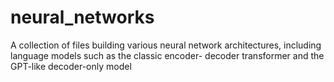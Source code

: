 # neural_networks
A collection of files building various neural network architectures, including language models such as the classic encoder- decoder transformer and the GPT-like decoder-only model
